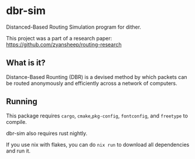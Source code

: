 # dbr-sim
Distanced-Based Routing Simulation program for dither.

This project was a part of a research paper: https://github.com/zyansheep/routing-research

## What is it?
Distance-Based Rounting (DBR) is a devised method by which packets can be routed anonymously and efficiently across a network of computers.

## Running
This package requires `cargo`, `cmake`,`pkg-config`, `fontconfig`, and `freetype` to compile.

dbr-sim also requires rust nightly.

If you use nix with flakes, you can do `nix run` to download all dependencies and run it.